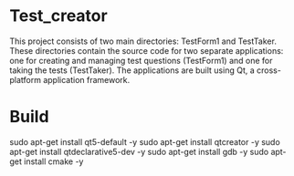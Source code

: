 # Test_creator
This project consists of two main directories: TestForm1 and TestTaker. These directories contain the source code for two separate applications: one for creating and managing test questions (TestForm1) and one for taking the tests (TestTaker). The applications are built using Qt, a cross-platform application framework.

# Build
sudo apt-get install qt5-default -y
sudo apt-get install qtcreator -y
sudo apt-get install qtdeclarative5-dev -y
sudo apt-get install gdb -y
sudo apt-get install cmake -y 

